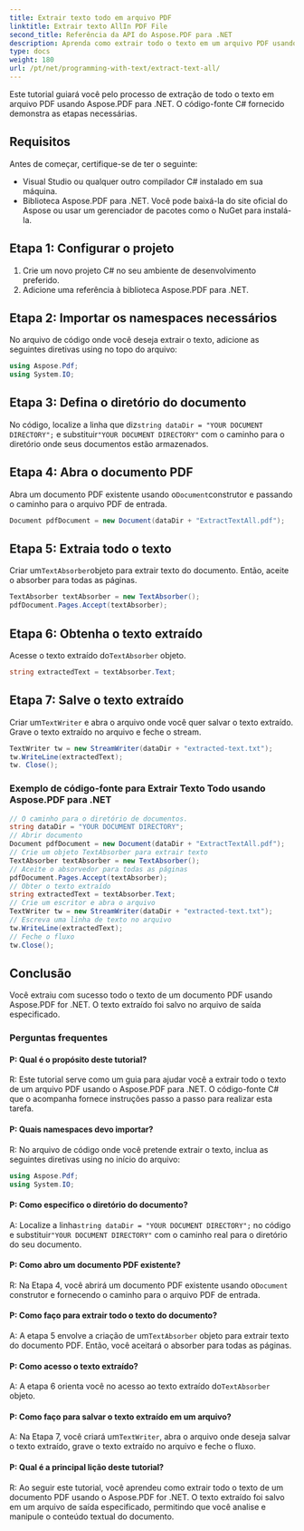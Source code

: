 ```yaml
---
title: Extrair texto todo em arquivo PDF
linktitle: Extrair texto AllIn PDF File
second_title: Referência da API do Aspose.PDF para .NET
description: Aprenda como extrair todo o texto em um arquivo PDF usando o Aspose.PDF para .NET.
type: docs
weight: 180
url: /pt/net/programming-with-text/extract-text-all/
---
```

Este tutorial guiará você pelo processo de extração de todo o texto em arquivo PDF usando Aspose.PDF para .NET. O código-fonte C# fornecido demonstra as etapas necessárias.

## Requisitos
Antes de começar, certifique-se de ter o seguinte:

- Visual Studio ou qualquer outro compilador C# instalado em sua máquina.
- Biblioteca Aspose.PDF para .NET. Você pode baixá-la do site oficial do Aspose ou usar um gerenciador de pacotes como o NuGet para instalá-la.

## Etapa 1: Configurar o projeto
1. Crie um novo projeto C# no seu ambiente de desenvolvimento preferido.
2. Adicione uma referência à biblioteca Aspose.PDF para .NET.

## Etapa 2: Importar os namespaces necessários
No arquivo de código onde você deseja extrair o texto, adicione as seguintes diretivas using no topo do arquivo:

```csharp
using Aspose.Pdf;
using System.IO;
```

## Etapa 3: Defina o diretório do documento
 No código, localize a linha que diz`string dataDir = "YOUR DOCUMENT DIRECTORY";` e substituir`"YOUR DOCUMENT DIRECTORY"` com o caminho para o diretório onde seus documentos estão armazenados.

## Etapa 4: Abra o documento PDF
 Abra um documento PDF existente usando o`Document`construtor e passando o caminho para o arquivo PDF de entrada.

```csharp
Document pdfDocument = new Document(dataDir + "ExtractTextAll.pdf");
```

## Etapa 5: Extraia todo o texto
 Criar um`TextAbsorber`objeto para extrair texto do documento. Então, aceite o absorber para todas as páginas.

```csharp
TextAbsorber textAbsorber = new TextAbsorber();
pdfDocument.Pages.Accept(textAbsorber);
```

## Etapa 6: Obtenha o texto extraído
 Acesse o texto extraído do`TextAbsorber` objeto.

```csharp
string extractedText = textAbsorber.Text;
```

## Etapa 7: Salve o texto extraído
 Criar um`TextWriter` e abra o arquivo onde você quer salvar o texto extraído. Grave o texto extraído no arquivo e feche o stream.

```csharp
TextWriter tw = new StreamWriter(dataDir + "extracted-text.txt");
tw.WriteLine(extractedText);
tw. Close();
```

### Exemplo de código-fonte para Extrair Texto Todo usando Aspose.PDF para .NET 
```csharp
// O caminho para o diretório de documentos.
string dataDir = "YOUR DOCUMENT DIRECTORY";
// Abrir documento
Document pdfDocument = new Document(dataDir + "ExtractTextAll.pdf");
// Crie um objeto TextAbsorber para extrair texto
TextAbsorber textAbsorber = new TextAbsorber();
// Aceite o absorvedor para todas as páginas
pdfDocument.Pages.Accept(textAbsorber);
// Obter o texto extraído
string extractedText = textAbsorber.Text;
// Crie um escritor e abra o arquivo
TextWriter tw = new StreamWriter(dataDir + "extracted-text.txt");
// Escreva uma linha de texto no arquivo
tw.WriteLine(extractedText);
// Feche o fluxo
tw.Close();
```

## Conclusão
Você extraiu com sucesso todo o texto de um documento PDF usando Aspose.PDF for .NET. O texto extraído foi salvo no arquivo de saída especificado.

### Perguntas frequentes

#### P: Qual é o propósito deste tutorial?

R: Este tutorial serve como um guia para ajudar você a extrair todo o texto de um arquivo PDF usando o Aspose.PDF para .NET. O código-fonte C# que o acompanha fornece instruções passo a passo para realizar esta tarefa.

#### P: Quais namespaces devo importar?

R: No arquivo de código onde você pretende extrair o texto, inclua as seguintes diretivas using no início do arquivo:

```csharp
using Aspose.Pdf;
using System.IO;
```

#### P: Como especifico o diretório do documento?

 A: Localize a linha`string dataDir = "YOUR DOCUMENT DIRECTORY";` no código e substituir`"YOUR DOCUMENT DIRECTORY"` com o caminho real para o diretório do seu documento.

#### P: Como abro um documento PDF existente?

 R: Na Etapa 4, você abrirá um documento PDF existente usando o`Document` construtor e fornecendo o caminho para o arquivo PDF de entrada.

#### P: Como faço para extrair todo o texto do documento?

 A: A etapa 5 envolve a criação de um`TextAbsorber` objeto para extrair texto do documento PDF. Então, você aceitará o absorber para todas as páginas.

#### P: Como acesso o texto extraído?

 A: A etapa 6 orienta você no acesso ao texto extraído do`TextAbsorber` objeto.

#### P: Como faço para salvar o texto extraído em um arquivo?

 A: Na Etapa 7, você criará um`TextWriter`, abra o arquivo onde deseja salvar o texto extraído, grave o texto extraído no arquivo e feche o fluxo.

#### P: Qual é a principal lição deste tutorial?

R: Ao seguir este tutorial, você aprendeu como extrair todo o texto de um documento PDF usando o Aspose.PDF for .NET. O texto extraído foi salvo em um arquivo de saída especificado, permitindo que você analise e manipule o conteúdo textual do documento.
